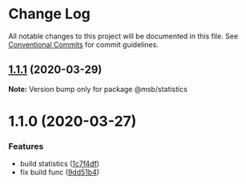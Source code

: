 # Change Log

All notable changes to this project will be documented in this file.
See [Conventional Commits](https://conventionalcommits.org) for commit guidelines.

## [1.1.1](https://gitlab.meishubao.com/msb-fe/msb-library/compare/@msb/statistics@1.1.0...@msb/statistics@1.1.1) (2020-03-29)

**Note:** Version bump only for package @msb/statistics





# 1.1.0 (2020-03-27)


### Features

* build statistics ([1c7f4df](https://gitlab.meishubao.com/msb-fe/msb-library/commit/1c7f4df2fb2d416075eb8e039865ebb7e64da6ce))
* fix build func ([9dd51b4](https://gitlab.meishubao.com/msb-fe/msb-library/commit/9dd51b4939506263470a9d0cae0d06c15e342be5))
